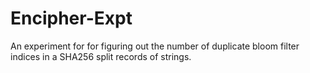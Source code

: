 # Encipher-Expt
An experiment for for figuring out the number of duplicate bloom filter indices in a SHA256 split records of strings.

